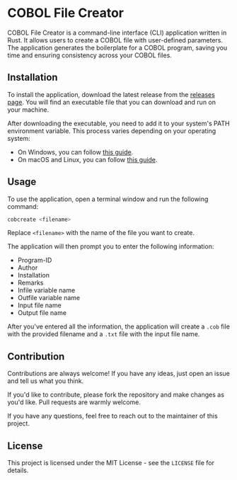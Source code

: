 # COBOL File Creator

COBOL File Creator is a command-line interface (CLI) application written in Rust. It allows users to create a COBOL file with user-defined parameters. The application generates the boilerplate for a COBOL program, saving you time and ensuring consistency across your COBOL files.

## Installation

To install the application, download the latest release from the [releases page](https://github.com/yourusername/yourrepository/releases). You will find an executable file that you can download and run on your machine.

After downloading the executable, you need to add it to your system's PATH environment variable. This process varies depending on your operating system:

- On Windows, you can follow [this guide](https://www.architectryan.com/2018/03/17/add-to-the-path-on-windows-10/).
- On macOS and Linux, you can follow [this guide](https://opensource.com/article/17/6/set-path-linux).

## Usage

To use the application, open a terminal window and run the following command:

```bash
cobcreate <filename>
```

Replace `<filename>` with the name of the file you want to create.

The application will then prompt you to enter the following information:

- Program-ID
- Author
- Installation
- Remarks
- Infile variable name
- Outfile variable name
- Input file name
- Output file name

After you've entered all the information, the application will create a `.cob` file with the provided filename and a `.txt` file with the input file name.

## Contribution

Contributions are always welcome! If you have any ideas, just open an issue and tell us what you think.

If you'd like to contribute, please fork the repository and make changes as you'd like. Pull requests are warmly welcome.

If you have any questions, feel free to reach out to the maintainer of this project.

## License

This project is licensed under the MIT License - see the `LICENSE` file for details.
